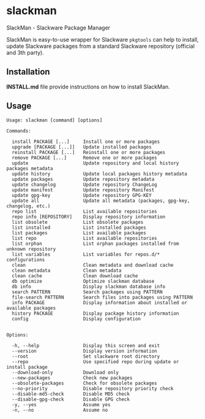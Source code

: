 # slackman
SlackMan - Slackware Package Manager

SlackMan is easy-to-use wrapper for Slackware ``pkgtools`` can help to install,
update Slackware packages from a standard Slackware repository (official and 3th party).

## Installation

**INSTALL.md** file provide instructions on how to install SlackMan.

## Usage

    Usage: slackman [command] [options]

    Commands:

      install PACKAGE [...]     Install one or more packages
      upgrade [PACKAGE [...]]   Update installed packages
      reinstall PACKAGE [...]   Reinstall one or more packages
      remove PACKAGE [...]      Remove one or more packages
      update                    Update repository and local history packages metadata
      update history            Update local packages history metadata
      update packages           Update repository metadata
      update changelog          Update repository ChangeLog
      update manifest           Update repository Manifest
      update gpg-key            Update repository GPG-KEY
      update all                Update all metadata (packages, gpg-key, changelog, etc.)
      repo list                 List available repositories
      repo info [REPOSITORY]    Display repository information
      list obsolete             List obsolete packages
      list installed            List installed packages
      list packages             List available packages
      list repo                 List available repositories
      list orphan               List orphan packages installed from unknown repository
      list variables            List variables for repos.d/* configurations
      clean                     Clean metadata and download cache
      clean metadata            Clean metadata
      clean cache               Clean download cache
      db optimize               Optimize slackman database
      db info                   Display slackman database info
      search PATTERN            Search packages using PATTERN
      file-search PATTERN       Search files into packages using PATTERN
      info PACKAGE              Display information about installed or available packages
      history PACKAGE           Display package history information
      config                    Display configuration


    Options:

      -h, --help                Display this screen and exit
      --version                 Display version information
      --root                    Set slackware root directory
      --repo                    Use specified repo during update or install package
      --download-only           Download only
      --new-packages            Check new packages
      --obsolete-packages       Check for obsolete packages
      --no-priority             Disable repository priority check
      --disable-md5-check       Disable MD5 check
      --disable-gpg-check       Disable GPG check
      -y, --yes                 Assume yes
      -n, --no                  Assume no
